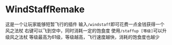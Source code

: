 # WindStaffRemake
 
这是一个让玩家能够短暂飞行的插件
输入`/windstaff`即可花费一点金钱获得一个风之法杖
右键可以飞到空中，同时消耗一定的饱食度
使用`/staffup [等级]`可以升级风之法杖
等级最高为61级，等级越高，飞行速度越快，消耗的饱食度也越少